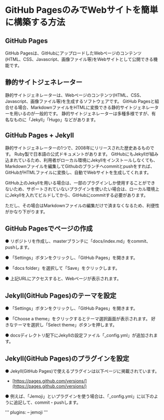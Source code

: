 # GitHub PagesのみでWebサイトを簡単に構築する方法

## GitHub Pages

GitHub Pagesは、GitHubにアップロードしたWebページのコンテンツ(HTML、CSS、Javascript、画像ファイル等)をWebサイトとして公開できる機能です。

## 静的サイトジェネレーター

静的サイトジェネレーターは、Webページのコンテンツ(HTML、CSS、Javascript、画像ファイル等)を生成するソフトウェアです。
GitHub Pagesと組合せる場合、MarkdownファイルをHTMLに変換できる静的サイトジェネレーターを用いるのが一般的です。
静的サイトジェネレーターは多種多様ですが、有名なものに「Jekyll」「Hugo」などがあります。

## GitHub Pages + Jekyll

静的サイトジェネレーターの1つで、2008年にリリースされた歴史あるものです。
Ruby製で日本語の公式ドキュメントがあります。
GitHubにもJekyllが組み込まれているため、利用者がローカル環境にJekyllをインストールしなくても、Markdownファイルを編集してGithubのブランチへcommitとpushをすれば、GitHubがHTMLファイルに変換し、自動でWebサイトを生成してくれます。

GitHub上のJekyllを用いる場合は、一部のプラグインしか使用することができないため、サポートされていないプラグインを使いたい場合は、ローカル環境上にJekyllを入れてビルドしてから、GitHubにcommitする必要があります。

ただし、その場合はMarkdownファイルの編集だけで済まなくなるため、利便性がかなり下がります。

## GitHub Pagesでページの作成

● リポジトリを作成し、masterブランチに「docs/index.md」をcommit、pushします。

● 「Settings」ボタンをクリックし、「GitHub Pages」を開きます。

●  「docs folder」を選択して「Save」をクリックします。

●  上記URLにアクセスすると、Webページが表示されます。


## Jekyll(GitHub Pages)のテーマを設定

● 「Settings」ボタンをクリックし、「GitHub Pages」を開きます。

● 「Choose a theme」をクリックするとテーマ選択画面が表示されます。
好きなテーマを選択し「Select theme」ボタンを押します。

● docsディレクトリ配下にJekyllの設定ファイル「_config.yml」が追加されます。

## Jekyll(GitHub Pages)のプラグインを設定

● Jekyll(GitHub Pages)で使えるプラグインは以下ページに掲載されています。

- [https://pages.github.com/versions/](https://pages.github.com/versions/)

● 例えば、「Jemoji」といプラグインを使う場合は、「_config.yml」に以下のように追記して、commit・pushします。

'''
plugins:
– jemoji
'''


